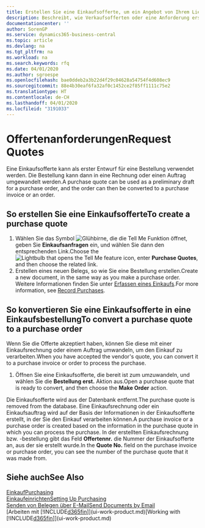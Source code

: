 ```yaml
---
title: Erstellen Sie eine Einkaufsofferte, um ein Angebot von Ihrem Lieferanten anzufordern | Microsoft Docs
description: Beschreibt, wie Verkaufsofferten oder eine Anforderung erstellt wird, um Ihre Offerte zu erfassen, um unter bestimmten Bedingungen einem Debitoren zu verkaufen.
documentationcenter: ''
author: SorenGP
ms.service: dynamics365-business-central
ms.topic: article
ms.devlang: na
ms.tgt_pltfrm: na
ms.workload: na
ms.search.keywords: rfq
ms.date: 04/01/2020
ms.author: sgroespe
ms.openlocfilehash: bae0ddeb2a3b22d4f29c04628a54754f4d608ec9
ms.sourcegitcommit: 88e4b30eaf6fa32af0c1452ce2f85ff1111c75e2
ms.translationtype: HT
ms.contentlocale: de-CH
ms.lasthandoff: 04/01/2020
ms.locfileid: "3191033"
---
```

# <a name="request-quotes"></a><span data-ttu-id="27266-103">Offertenanforderungen</span><span class="sxs-lookup"><span data-stu-id="27266-103">Request Quotes</span></span>
<span data-ttu-id="27266-104">Eine Einkaufsofferte kann als erster Entwurf für eine Bestellung verwendet werden. Die Bestellung kann dann in eine Rechnung oder einen Auftrag umgewandelt werden.</span><span class="sxs-lookup"><span data-stu-id="27266-104">A purchase quote can be used as a preliminary draft for a purchase order, and the order can then be converted to a purchase invoice or an order.</span></span>


## <a name="to-create-a-purchase-quote"></a><span data-ttu-id="27266-105">So erstellen Sie eine Einkaufsofferte</span><span class="sxs-lookup"><span data-stu-id="27266-105">To create a purchase quote</span></span>
1. <span data-ttu-id="27266-106">Wählen Sie das Symbol ![Glühbirne, die die Tell Me Funktion öffnet](media/ui-search/search_small.png "Tell Me-Funktion"), geben Sie **Einkaufsanfragen** ein, und wählen Sie dann den entsprechenden Link.</span><span class="sxs-lookup"><span data-stu-id="27266-106">Choose the ![Lightbulb that opens the Tell Me feature](media/ui-search/search_small.png "Tell me what you want to do") icon, enter **Purchase Quotes**, and then choose the related link.</span></span>
2. <span data-ttu-id="27266-107">Erstellen eines neuen Belegs, so wie Sie eine Bestellung erstellen.</span><span class="sxs-lookup"><span data-stu-id="27266-107">Create a new document, in the same way as you make a purchase order.</span></span> <span data-ttu-id="27266-108">Weitere Informationen finden Sie unter [Erfassen eines Einkaufs](purchasing-how-record-purchases.md).</span><span class="sxs-lookup"><span data-stu-id="27266-108">For more information, see [Record Purchases](purchasing-how-record-purchases.md).</span></span>

## <a name="to-convert-a-purchase-quote-to-a-purchase-order"></a><span data-ttu-id="27266-109">So konvertieren Sie eine Einkaufsofferte in eine Einkaufsbestellung</span><span class="sxs-lookup"><span data-stu-id="27266-109">To convert a purchase quote to a purchase order</span></span>
<span data-ttu-id="27266-110">Wenn Sie die Offerte akzeptiert haben, können Sie diese mit einer Einkaufsrechnung oder einem Auftrag umwandeln, um den Einkauf zu verarbeiten.</span><span class="sxs-lookup"><span data-stu-id="27266-110">When you have accepted the vendor's quote, you can convert it to a purchase invoice or order to process the purchase.</span></span>

1. <span data-ttu-id="27266-111">Öffnen Sie eine Einkaufsofferte, die bereit ist zum umzuwandeln, und wählen Sie die **Bestellung erst.** Aktion aus.</span><span class="sxs-lookup"><span data-stu-id="27266-111">Open a purchase quote that is ready to convert, and then choose the **Make Order** action.</span></span>

<span data-ttu-id="27266-112">Die Einkaufsofferte wird aus der Datenbank entfernt.</span><span class="sxs-lookup"><span data-stu-id="27266-112">The purchase quote is removed from the database.</span></span> <span data-ttu-id="27266-113">Eine Einkaufsrechnung oder ein Einkaufsauftrag wird auf der Basis der Informationen in der Einkaufsofferte erstellt, in der Sie den Einkauf verarbeiten können.</span><span class="sxs-lookup"><span data-stu-id="27266-113">A purchase invoice or a purchase order is created based on the information in the purchase quote in which you can process the purchase.</span></span> <span data-ttu-id="27266-114">In der erstellten Einkaufsrechnung bzw. -bestellung gibt das Feld **Offertennr.** die Nummer der Einkaufsofferte an, aus der sie erstellt wurde.</span><span class="sxs-lookup"><span data-stu-id="27266-114">In the **Quote No.** field on the purchase invoice or purchase order, you can see the number of the purchase quote that it was made from.</span></span>

## <a name="see-also"></a><span data-ttu-id="27266-115">Siehe auch</span><span class="sxs-lookup"><span data-stu-id="27266-115">See Also</span></span>
[<span data-ttu-id="27266-116">Einkauf</span><span class="sxs-lookup"><span data-stu-id="27266-116">Purchasing</span></span>](purchasing-manage-purchasing.md)  
[<span data-ttu-id="27266-117">Einkaufeinrichten</span><span class="sxs-lookup"><span data-stu-id="27266-117">Setting Up Purchasing</span></span>](purchasing-setup-purchasing.md)  
[<span data-ttu-id="27266-118">Senden von Belegen über E-Mail</span><span class="sxs-lookup"><span data-stu-id="27266-118">Send Documents by Email</span></span>](ui-how-send-documents-email.md)  
<span data-ttu-id="27266-119">[Arbeiten mit [!INCLUDE[d365fin](includes/d365fin_md.md)]](ui-work-product.md)</span><span class="sxs-lookup"><span data-stu-id="27266-119">[Working with [!INCLUDE[d365fin](includes/d365fin_md.md)]](ui-work-product.md)</span></span>
